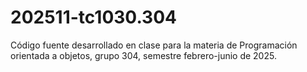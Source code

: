 # 202511-tc1030.304
Código fuente desarrollado en clase para la materia de Programación orientada a objetos, grupo 304, semestre febrero-junio de 2025.
